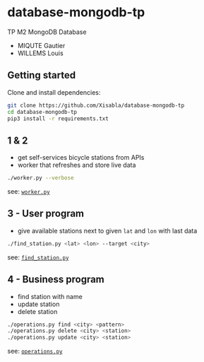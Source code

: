 # database-mongodb-tp

TP M2 MongoDB Database

- MIQUTE Gautier
- WILLEMS Louis

## Getting started

Clone and install dependencies:

```bash
git clone https://github.com/Xisabla/database-mongodb-tp
cd database-mongodb-tp
pip3 install -r requirements.txt
```

## 1 & 2 

- get self-services bicycle stations from APIs
- worker that refreshes and store live data

```bash
./worker.py --verbose
```

see: [`worker.py`](worker.py)

## 3 - User program

- give available stations next to given `lat` and `lon` with last data

```bash
./find_station.py <lat> <lon> --target <city>
```

see: [`find_station.py`](find_station.py)

## 4 - Business program

- find station with name
- update station
- delete station

```bash
./operations.py find <city> <pattern>
./operations.py delete <city> <station>
./operations.py update <city> <station>
```

see: [`operations.py`](operations.py)